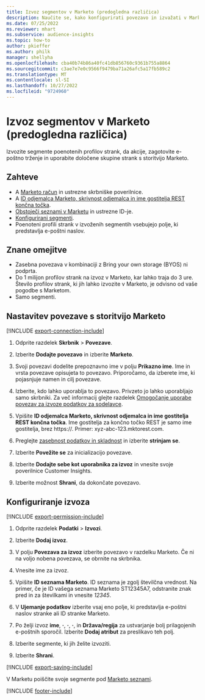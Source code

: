 ```yaml
---
title: Izvoz segmentov v Marketo (predogledna različica)
description: Naučite se, kako konfigurirati povezavo in izvažati v Marketo.
ms.date: 07/25/2022
ms.reviewer: mhart
ms.subservice: audience-insights
ms.topic: how-to
author: pkieffer
ms.author: philk
manager: shellyha
ms.openlocfilehash: cba40b74b86a40fc41db856760c9361b755a8864
ms.sourcegitcommit: c3ae7e7e0c9566f9479ba71a26afc5a17fb589c2
ms.translationtype: MT
ms.contentlocale: sl-SI
ms.lasthandoff: 10/27/2022
ms.locfileid: "9724960"
---
```

# <a name="export-segments-to-marketo-preview"></a>Izvoz segmentov v Marketo (predogledna različica)

Izvozite segmente poenotenih profilov strank, da akcije, zagotovite e-poštno trženje in uporabite določene skupine strank s storitvijo Marketo.

## <a name="prerequisites"></a>Zahteve

- A [Marketo račun](https://login.marketo.com/) in ustrezne skrbniške poverilnice.
- A [ID odjemalca Marketo, skrivnost odjemalca in ime gostitelja REST končna točka](https://developers.marketo.com/rest-api/authentication/).
- [Obstoječi seznami v Marketu](https://docs.marketo.com/display/public/DOCS/Understanding+Static+Lists) in ustrezne ID-je.
- [Konfigurirani segmenti](segments.md).
- Poenoteni profili strank v izvoženih segmentih vsebujejo polje, ki predstavlja e-poštni naslov.

## <a name="known-limitations"></a>Znane omejitve

- Zasebna povezava v kombinaciji z Bring your own storage (BYOS) ni podprta.
- Do 1 milijon profilov strank na izvoz v Marketo, kar lahko traja do 3 ure. Število profilov strank, ki jih lahko izvozite v Marketo, je odvisno od vaše pogodbe s Marketom.
- Samo segmenti.

## <a name="set-up-connection-to-marketo"></a>Nastavitev povezave s storitvijo Marketo

[!INCLUDE [export-connection-include](includes/export-connection-admn.md)]

1. Odprite razdelek **Skrbnik** > **Povezave**.

1. Izberite **Dodajte povezavo** in izberite **Marketo**.

1. Svoji povezavi dodelite prepoznavno ime v polju **Prikazno ime**. Ime in vrsta povezave opisujeta to povezavo. Priporočamo, da izberete ime, ki pojasnjuje namen in cilj povezave.

1. Izberite, kdo lahko uporablja to povezavo. Privzeto jo lahko uporabljajo samo skrbniki. Za več informacij glejte razdelek [Omogočanje uporabe povezav za izvoze podatkov za sodelavce](connections.md#allow-contributors-to-use-a-connection-for-exports).

1. Vpišite **ID odjemalca Marketo, skrivnost odjemalca in ime gostitelja REST končna točka**. Ime gostitelja za končno točko REST je samo ime gostitelja, brez https://. Primer: xyz-abc-123.mktorest.com.

1. Preglejte [zasebnost podatkov in skladnost](connections.md#data-privacy-and-compliance) in izberite **strinjam se**.

1. Izberite **Povežite se** za inicializacijo povezave.

1. Izberite **Dodajte sebe kot uporabnika za izvoz** in vnesite svoje poverilnice Customer Insights.

1. Izberite možnost **Shrani**, da dokončate povezavo.

## <a name="configure-an-export"></a>Konfiguriranje izvoza

[!INCLUDE [export-permission-include](includes/export-permission.md)]

1. Odprite razdelek **Podatki** > **Izvozi**.

1. Izberite **Dodaj izvoz**.

1. V polju **Povezava za izvoz** izberite povezavo v razdelku Marketo. Če ni na voljo nobena povezava, se obrnite na skrbnika.

1. Vnesite ime za izvoz.

1. Vpišite **ID seznama Marketo**. ID seznama je zgolj številčna vrednost. Na primer, če je ID vašega seznama Marketo ST12345A7, odstranite znak pred in za številkami in vnesite *12345*.

1. V **Ujemanje podatkov** izberite vsaj eno polje, ki predstavlja e-poštni naslov stranke ali ID stranke Marketo.

1. Po želji izvoz **ime**, **·**, **·**, **·**, in **Država/regija** za ustvarjanje bolj prilagojenih e-poštnih sporočil. Izberite **Dodaj atribut** za preslikavo teh polj.

1. Izberite segmente, ki jih želite izvoziti.

1. Izberite **Shrani**.

[!INCLUDE [export-saving-include](includes/export-saving.md)]

V Marketu poiščite svoje segmente pod [Marketo seznami](https://docs.marketo.com/display/public/DOCS/Understanding+Static+Lists).

[!INCLUDE [footer-include](includes/footer-banner.md)]
